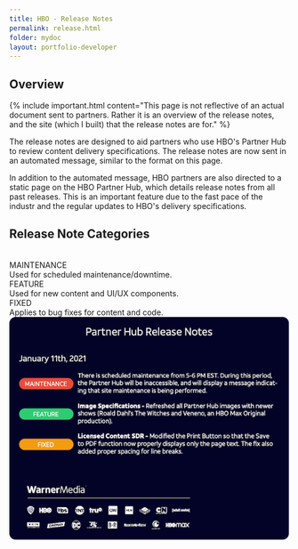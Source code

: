 ```yaml
---
title: HBO - Release Notes 
permalink: release.html
folder: mydoc
layout: portfolio-developer
---
```


## Overview

{% include important.html content="This page is not reflective of an actual document sent to partners. Rather it is an overview of the release notes, and the site (which I built) that the release notes are for." %}

The release notes are designed to aid partners who use HBO's Partner Hub to review content delivery specifications. The release notes are now sent in  an automated message, similar to the format on this page. 

In addition to the automated message, HBO partners are also directed to a static page on the HBO Partner Hub, which details release notes from all past releases. This is an important feature due to the fast pace of the industr and the regular updates to HBO's delivery specifications.

## Release Note Categories

<br />

<div class ="side-by-side">
<div class="maintenance">MAINTENANCE</div> 
    Used for scheduled maintenance/downtime.

</div>

<div class ="side-by-side">
<div class="feature">FEATURE</div>
    Used for new content and UI/UX components.
</div>

<div class ="side-by-side">
<div class="fixed">FIXED</div> 
    Applies to bug fixes for content and code.

</div>


<div class="post-image-container">
    <img class="post-image-2"  src="images/test-release.png" />
</div>



